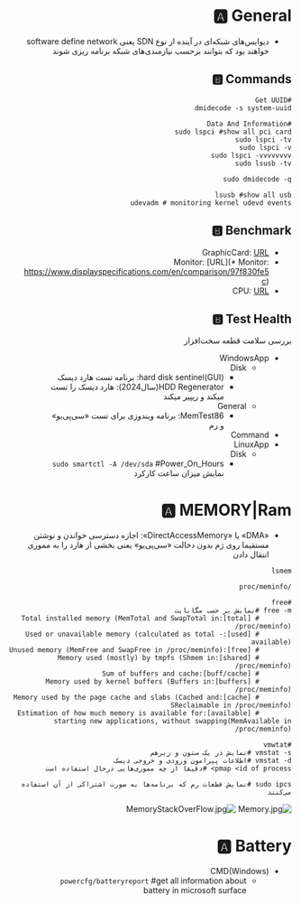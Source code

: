 <div dir="rtl">

# 🅰️ General

* دیوایس‌های شبکه‌ای در آینده از نوع SDN یعنی software define network خواهند بود که بتوانند برحسب نیازمندی‌های شبکه برنامه ریزی شوند

## 🅱️ Commands

```shell
#Get UUID
dmidecode -s system-uuid

#Data And Information
sudo lspci #show all pci card
sudo lspci -tv
sudo lspci -v
sudo lspci -vvvvvvvv
sudo lsusb -tv

sudo dmidecode -q

lsusb #show all usb
udevadm # monitoring kernel udevd events
```

## 🅱️ Benchmark

* GraphicCard: [URL](http://gpuboss.com)
* Monitor: [URL](* Monitor: https://www.displayspecifications.com/en/comparison/97f830fe5c)
* CPU: [URL](http://cpuboss.com)

## 🅱️ Test Health

بررسی سلامت قطعه سخت‌افزار

* WindowsApp
    * Disk
        * hard disk sentinel(GUI): برنامه تست هارد دیسک
        * HDD Regenerator(سال2024): هارد دیسک را تست میکند و ریپیر میکند
    * General
        * MemTest86: برنامه ویندوزی برای تست «سی‌پی‌یو» و رم
* Command
* LinuxApp
    * Disk
        * `sudo smartctl -A /dev/sda` #Power_On_Hours نمایش میزان ساعت کارکرد

# 🅰️ MEMORY|Ram

* «DMA» یا «DirectAccessMemory»: اجازه دسترسی خواندن و نوشتن مستقیما روی رَم بدون دخالت «سی‌پی‌یو» یعنی بخشی از هارد را به مموری انتقال دادن

```shell
lsmem

/proc/meminfo

#free
free -m #نمایش بر حسب مگابایت
        # [total]:Total installed memory (MemTotal and SwapTotal in /proc/meminfo)
        # [used]:Used or unavailable memory (calculated as total - available)
        # [free]:Unused memory (MemFree and SwapFree in /proc/meminfo)
        # [shared]:Memory used (mostly) by tmpfs (Shmem in /proc/meminfo)
        # [buff/cache]:Sum of buffers and cache
        # [buffers]:Memory used by kernel buffers (Buffers in /proc/meminfo)
        # [cache]:Memory used by the page cache and slabs (Cached and SReclaimable in /proc/meminfo)
        # [available]:Estimation of how much memory is available for starting new applications, without swapping(MemAvailable in /proc/meminfo)

#vmwtat
vmstat -s #نمایش در یک ستون و زیرهم
vmstat -d #اطلاعات پیرامون ورودی و خروجی دیسک
pmap <id of process> #دقیقا از چه مموری‌هایی درحال استفاده است

sudo ipcs #نمایش قطعات رم که برنامه‌ها به صورت اشتراکی از آن استفاده می‌کنند
```

![Memory.jpg](/home/Files/01-Programming/GitHub/Codes/_srcFiles/Images/Memory.jpg "Memory.jpg")
![MemoryStackOverFlow.jpg](/home/Files/01-Programming/GitHub/Codes/_srcFiles/Images/MemoryStackOverFlow.jpg "MemoryStackOverFlow.jpg")

# 🅰️ Battery

* CMD(Windows)
    * `powercfg/batteryreport` #get all information about battery in microsoft surface

</div>